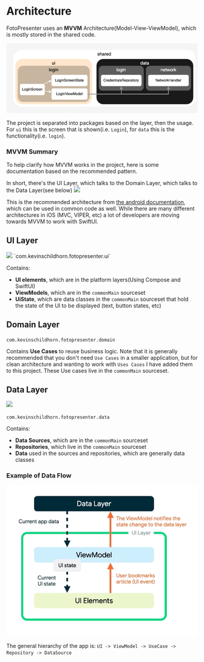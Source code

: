 # Architecture

FotoPresenter uses an **MVVM** Architecture(Model-View-ViewModel), which is mostly stored in the shared code.

![Diagram](../UML/ProjectLayoutDiagram.drawio.png)


The project is separated into packages based on the layer, then the usage. For `ui` this is the screen that is shown(i.e. `Login`), for `data` this is the functionality(i.e. `login`).

### MVVM Summary

To help clarify how MVVM works in the project, here is some documentation based on the recommended pattern.

In short, there's the UI Layer, which talks to the Domain Layer, which talks to the Data Layer(see below)
<img src="https://developer.android.com/static/topic/libraries/architecture/images/mad-arch-overview.png" width="600">


This is the recommended architecture from [the android documentation](https://developer.android.com/topic/architecture), which can be used in common code as well. While there are many different architectures in iOS (MVC, VIPER, etc) a lot of developers are moving towards MVVM to work with SwiftUI.

## UI Layer
<img src="https://developer.android.com/static/topic/libraries/architecture/images/mad-arch-overview-ui.png" width="600">
`com.kevinschildhorn.fotopresenter.ui`

Contains:
* **UI elements**, which are in the platform layers(Using Compose and SwiftUI)
* **ViewModels**, which are in the `commonMain` sourceset
* **UiState**, which are data classes in the `commonMain` sourceset that hold the state of the UI to be displayed (text, button states, etc)

## Domain Layer

`com.kevinschildhorn.fotopresenter.domain`

Contains **Use Cases** to reuse business logic. Note that it is generally recommended that you don't need `Use Cases` in a smaller application, but for clean architecture and wanting to work with `Uses Cases` I have added them to this project. These Use cases live in the `commonMain` sourceset.

## Data Layer
<img src="https://developer.android.com/static/topic/libraries/architecture/images/mad-arch-overview-data.png" width="600">

`com.kevinschildhorn.fotopresenter.data`

Contains:
* **Data Sources**, which are in the `commonMain` sourceset
* **Repositories**, which live in the `commonMain` sourceset
* **Data** used in the sources and repositories, which are generally data classes

### Example of Data Flow
<img src="photos/android_architecture.png" width="600">

The general hierarchy of the app is:
`UI -> ViewModel -> UseCase -> Repository -> DataSource`
